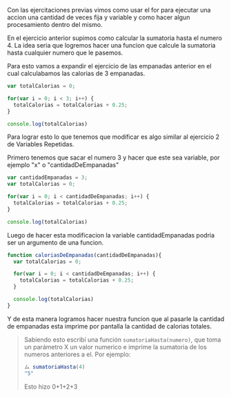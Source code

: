 Con las ejercitaciones previas vimos como usar el for para ejecutar una accion una cantidad de veces fija y variable y como hacer algun procesamiento dentro del mismo.

En el ejercicio anterior supimos como calcular la sumatoria hasta el numero 4.
La idea seria que logremos hacer una funcion que calcule la sumatoria hasta cualquier numero que le 
pasemos.

Para esto vamos a expandir el ejercicio de las empanadas anterior en el cual calculabamos las calorias de 3 empanadas.

```javascript
var totalCalorias = 0; 

for(var i = 0; i < 3; i++) {
  totalCalorias = totalCalorias + 0.25;
}

console.log(totalCalorias)
```

Para lograr esto lo que tenemos que modificar es algo similar al ejercicio 2 de Variables Repetidas.

Primero tenemos que sacar el numero 3 y hacer que este sea variable, por ejemplo "x" o "cantidadDeEmpanadas"

```javascript
var cantidadEmpanadas = 3;
var totalCalorias = 0; 

for(var i = 0; i < cantidadDeEmpanadas; i++) {
  totalCalorias = totalCalorias + 0.25;
}

console.log(totalCalorias)
```
Luego de hacer esta modificacion la variable cantidadEmpanadas podria ser un argumento de una funcion.

```javascript
function caloriasDeEmpanadas(cantidadDeEmpanadas){
  var totalCalorias = 0; 

  for(var i = 0; i < cantidadDeEmpanadas; i++) {
    totalCalorias = totalCalorias + 0.25;
  }

  console.log(totalCalorias)
}
```

Y de esta manera logramos hacer nuestra funcion que al pasarle la cantidad de empanadas esta imprime por pantalla la cantidad de calorias totales.


> Sabiendo esto escribí una función `sumatoriaHasta(numero)`, que toma un parámetro X un valor numerico e imprime la sumatoria de los numeros anteriores a el.
Por ejemplo: 
> 
> ```javascript
> ム sumatoriaHasta(4)
> "5"
> ```
> Esto hizo 0+1+2+3